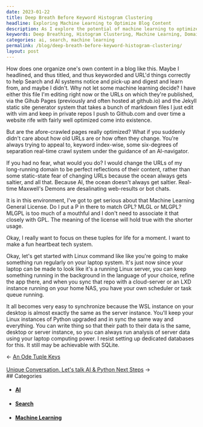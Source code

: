 ```yaml
---
date: 2023-01-22
title: Deep Breath Before Keyword Histogram Clustering
headline: Exploring Machine Learning to Optimize Blog Content
description: As I explore the potential of machine learning to optimize my blog content, I am considering changes to my domain URLs to appeal to search and AI systems. Additionally, I plan to create an MLGL license and a heartbeat tech system, and use Linux commands to keep my laptop and server instances in sync. By leveraging my laptop computing power to analyze server data, I am confident I can create a more effective blog post.
keywords: Deep Breathing, Histogram Clustering, Machine Learning, Domain URLs, Search, AI, MLGL License, Heartbeat Tech System, Linux Commands, Laptop Computing, Server Data, Optimize Content, URLs, Content Appeal
categories: ai, search, machine learning
permalink: /blog/deep-breath-before-keyword-histogram-clustering/
layout: post
---
```



How does one organize one's own content in a blog like this. Maybe I headlined,
and thus titled, and thus keyworded and URL'd things correctly to help Search
and AI systems notice and pick-up and digest and learn from, and maybe I
didn't. Why not let some machine learning decide? I have either this file I'm
editing right now or the URLs on which they're published, via the Gihub Pages
(previously and often hosted at github.io) and the Jekyll static site generator
system that takes a bunch of markdown files I just edit with vim and keep in
private repos I push to Github.com and over time a website rife with fairly
well optimized come into existence.

But are the afore-crawled pages really optimized? What if you suddenly didn't
care about how old URLs are or how often they change. You're always trying to
appeal to, keyword index-wise, some six-degrees of separation real-time crawl
system under the guidance of an AI-navigator.

If you had no fear, what would you do? I would change the URLs of my
long-running domain to be perfect reflections of their content, rather than
some static-state fear of changing URLs because the ocean always gets saltier,
and all that. Because AI, the ocean doesn't always get saltier. Real-time
Maxwell's Demons are desalinating web-results or bot chats.

It is in this environment, I've got to get serious about that Machine Learning
General License. Do I put a P in there to match GPL? MLGL or MLGPL? MLGPL is
too much of a mouthful and I don't need to associate it that closely with GPL.
The meaning of the license will hold true with the shorter usage.

Okay, I really want to focus on these tuples for life for a moment. I want to
make a fun heartbeat tech system.

Okay, let's get started with Linux command like like you're going to make
something run regularly on your laptop system. It's just now since your laptop
can be made to look like it's a running Linux server, you can keep something
running in the background in the language of your choice, refine the app
there, and when you sync that repo with a cloud-server or an LXD instance
running on your home NAS, you have your own scheduler or task queue running.

It all becomes very easy to synchronize because the WSL instance on your
desktop is almost exactly the same as the server instance. You'll keep your
Linux instances of Python upgraded and in sync the same way and everything. You
can write thing so that their path to their data is the same, desktop or server
instance, so you can always run analysis of server data using your laptop
computing power. I resist setting up dedicated databases for this. It still may
be achievable with SQLite.


<div class="arrow-links"><div class="post-nav-prev"><span class="arrow">&larr;&nbsp;</span><a href="/blog/an-ode-tuple-keys/">An Ode Tuple Keys</a></div> &nbsp; <div class="post-nav-next"><a href="/blog/unique-conversation-let-s-talk-ai-python-next-steps/">Unique Conversation. Let's talk AI & Python Next Steps</a><span class="arrow">&nbsp;&rarr;</span></div></div>
## Categories

<ul>
<li><h4><a href='/ai/'>AI</a></h4></li>
<li><h4><a href='/search/'>Search</a></h4></li>
<li><h4><a href='/machine-learning/'>Machine Learning</a></h4></li></ul>